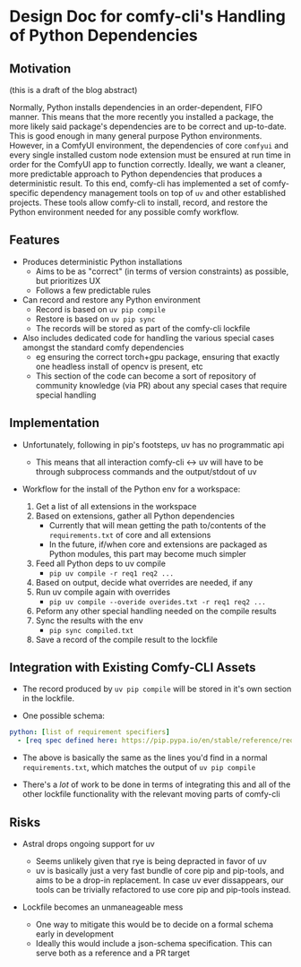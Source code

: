 # Design Doc for comfy-cli's Handling of Python Dependencies

## Motivation

(this is a draft of the blog abstract)

Normally, Python installs dependencies in an order-dependent, FIFO manner. This means that the more recently you installed a package, the more likely said package's dependencies are to be correct and up-to-date. This is good enough in many general purpose Python environments. However, in a ComfyUI environment, the dependencies of core `comfyui` and every single installed custom node extension must be ensured at run time in order for the ComfyUI app to function correctly. Ideally, we want a  cleaner, more predictable approach to Python dependencies that produces a deterministic result. To this end, comfy-cli has implemented a set of comfy-specific dependency management tools on top of `uv` and other established projects. These tools allow comfy-cli to install, record, and restore the Python environment needed for any possible comfy workflow.

## Features

- Produces deterministic Python installations
  - Aims to be as "correct" (in terms of version constraints) as possible, but prioritizes UX
  - Follows a few predictable rules
- Can record and restore any Python environment
  - Record is based on `uv pip compile`
  - Restore is based on `uv pip sync`
  - The records will be stored as part of the comfy-cli lockfile
- Also includes dedicated code for handling the various special cases amongst the standard comfy dependencies
  - eg ensuring the correct torch+gpu package, ensuring that exactly one headless install of opencv is present, etc
  - This section of the code can become a sort of repository of community knowledge (via PR) about any special cases that require special handling

## Implementation

- Unfortunately, following in pip's footsteps, uv has no programmatic api
  - This means that all interaction comfy-cli <-> uv will have to be through subprocess commands and the output/stdout of uv

- Workflow for the install of the Python env for a workspace:
  1. Get a list of all extensions in the workspace
  2. Based on extensions, gather all Python dependencies
     - Currently that will mean getting the path to/contents of the `requirements.txt` of core and all extensions
     - In the future, if/when core and extensions are packaged as Python modules, this part may become much simpler
  3. Feed all Python deps to uv compile
     - `pip uv compile -r req1 req2 ...`
  4. Based on output, decide what overrides are needed, if any
  5. Run uv compile again with overrides
     - `pip uv compile --overide overides.txt -r req1 req2 ...`
  6. Peform any other special handling needed on the compile results
  7. Sync the results with the env
     - `pip sync compiled.txt`
  8. Save a record of the compile result to the lockfile

## Integration with Existing Comfy-CLI Assets

- The record produced by `uv pip compile` will be stored in it's own section in the lockfile.

- One possible schema:

```yaml
python: [list of requirement specifiers]
  - [req spec defined here: https://pip.pypa.io/en/stable/reference/requirement-specifiers/]
```

- The above is basically the same as the lines you'd find in a normal `requirements.txt`, which matches the output of `uv pip compile`

- There's a *lot* of work to be done in terms of integrating this and all of the other lockfile functionality with the relevant moving parts of comfy-cli

## Risks

- Astral drops ongoing support for uv
  - Seems unlikely given that rye is being depracted in favor of uv
  - uv is basically just a very fast bundle of core pip and pip-tools, and aims to be a drop-in replacement. In case uv ever dissappears, our tools can be trivially refactored to use core pip and pip-tools instead.

- Lockfile becomes an unmaneageable mess
  - One way to mitigate this would be to decide on a formal schema early in development 
  - Ideally this would include a json-schema specification. This can serve both as a reference and a PR target
